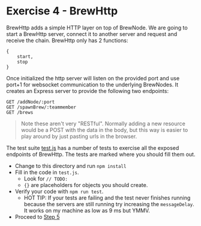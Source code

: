 Exercise 4 - BrewHttp
=====================

BrewHttp adds a simple HTTP layer on top of BrewNode.  We are going to start a BrewHttp server, connect it to another server and request and receive the chain. BrewHttp only has 2 functions:
```
{
    start,
    stop
}
```
Once initialized the http server will listen on the provided port and use port+1 for websocket communication to the underlying BrewNodes.  It creates an Express server to provide the following two endpoints:
```
GET /addNode/:port
GET /spawnBrew/:teammember
GET /brews
```
> Note these aren't very "RESTful".  Normally adding a new resource would be a POST with the data in the body, but this way is easier to play around by just pasting urls in the browser.

The test suite [test.js](/test.js) has a number of tests to exercise all the exposed endpoints of BrewHttp.  The tests are marked where you should fill them out.

- Change to this directory and run `npm install`
- Fill in the code in `test.js`.
  - Look for `// TODO:`
  - `{}` are placeholders for objects you should create.
- Verify your code with `npm run test`.
  - HOT TIP: If your tests are failing and the test never finishes running because the servers are still running try increasing the `messageDelay`.  It works on my machine as low as 9 ms but YMMV.
- Proceed to [Step 5](../05_proof_of_work)
